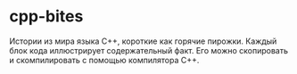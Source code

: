 # cpp-bites

Истории из мира языка C++, короткие как горячие пирожки. 
Каждый блок кода иллюстрирует содержательный факт. Его можно скопировать и скомпилировать с помощью компилятора C++. 
